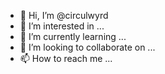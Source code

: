 - 👋 Hi, I’m @circulwyrd
- 👀 I’m interested in ...
- 🌱 I’m currently learning ...
- 💞️ I’m looking to collaborate on ...
- 📫 How to reach me ...

<!---
I'm working on some geometry software adapted from CaR (compass and ruler, by Rene Grothmann, aka ZuL for Zirkel und Lineal).
No repository yet, will create when ready. 
I'm also interested in creating my own fixed width font, starting with the fixed width F25_BlackletterTypewriter, and adding 
a few extra symbols as well as mostly math characters.
Other than that, I'm retired and my hobbies are many, but I am working on a creative project trying to unify most of them.
--->
